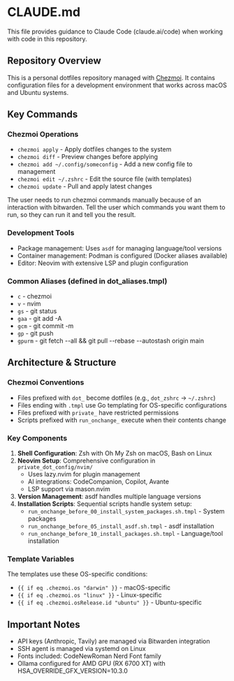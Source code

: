 # CLAUDE.md

This file provides guidance to Claude Code (claude.ai/code) when working with code in this repository.

## Repository Overview

This is a personal dotfiles repository managed with [Chezmoi](https://www.chezmoi.io/). It contains configuration files for a development environment that works across macOS and Ubuntu systems.

## Key Commands

### Chezmoi Operations
- `chezmoi apply` - Apply dotfiles changes to the system
- `chezmoi diff` - Preview changes before applying
- `chezmoi add ~/.config/someconfig` - Add a new config file to management
- `chezmoi edit ~/.zshrc` - Edit the source file (with templates)
- `chezmoi update` - Pull and apply latest changes

The user needs to run chezmoi commands manually because of an interaction with bitwarden.
Tell the user which commands you want them to run, so they can run it and tell you the result.

### Development Tools
- Package management: Uses `asdf` for managing language/tool versions
- Container management: Podman is configured (Docker aliases available)
- Editor: Neovim with extensive LSP and plugin configuration

### Common Aliases (defined in dot_aliases.tmpl)
- `c` - chezmoi
- `v` - nvim
- `gs` - git status
- `gaa` - git add -A
- `gcm` - git commit -m
- `gp` - git push
- `gpurm` - git fetch --all && git pull --rebase --autostash origin main

## Architecture & Structure

### Chezmoi Conventions
- Files prefixed with `dot_` become dotfiles (e.g., `dot_zshrc` → `~/.zshrc`)
- Files ending with `.tmpl` use Go templating for OS-specific configurations
- Files prefixed with `private_` have restricted permissions
- Scripts prefixed with `run_onchange_` execute when their contents change

### Key Components
1. **Shell Configuration**: Zsh with Oh My Zsh on macOS, Bash on Linux
2. **Neovim Setup**: Comprehensive configuration in `private_dot_config/nvim/`
   - Uses lazy.nvim for plugin management
   - AI integrations: CodeCompanion, Copilot, Avante
   - LSP support via mason.nvim
3. **Version Management**: asdf handles multiple language versions
4. **Installation Scripts**: Sequential scripts handle system setup:
   - `run_onchange_before_00_install_system_packages.sh.tmpl` - System packages
   - `run_onchange_before_05_install_asdf.sh.tmpl` - asdf installation
   - `run_onchange_before_10_install_packages.sh.tmpl` - Language/tool installation

### Template Variables
The templates use these OS-specific conditions:
- `{{ if eq .chezmoi.os "darwin" }}` - macOS-specific
- `{{ if eq .chezmoi.os "linux" }}` - Linux-specific
- `{{ if eq .chezmoi.osRelease.id "ubuntu" }}` - Ubuntu-specific

## Important Notes

- API keys (Anthropic, Tavily) are managed via Bitwarden integration
- SSH agent is managed via systemd on Linux
- Fonts included: CodeNewRoman Nerd Font family
- Ollama configured for AMD GPU (RX 6700 XT) with HSA_OVERRIDE_GFX_VERSION=10.3.0
